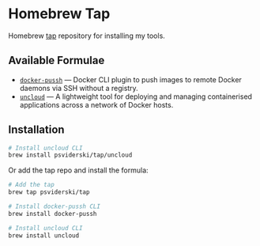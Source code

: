 # Homebrew Tap

Homebrew [tap](https://docs.brew.sh/Taps) repository for installing my tools.

## Available Formulae

* [`docker-pussh`](https://github.com/psviderski/unregistry) — Docker CLI plugin to push images to remote Docker daemons
  via SSH without a registry.
* [`uncloud`](https://github.com/psviderski/uncloud) — A lightweight tool for deploying and managing containerised
  applications across a network of Docker hosts.

## Installation

```bash
# Install uncloud CLI
brew install psviderski/tap/uncloud
```

Or add the tap repo and install the formula:

```bash
# Add the tap
brew tap psviderski/tap

# Install docker-pussh CLI
brew install docker-pussh

# Install uncloud CLI
brew install uncloud
```

